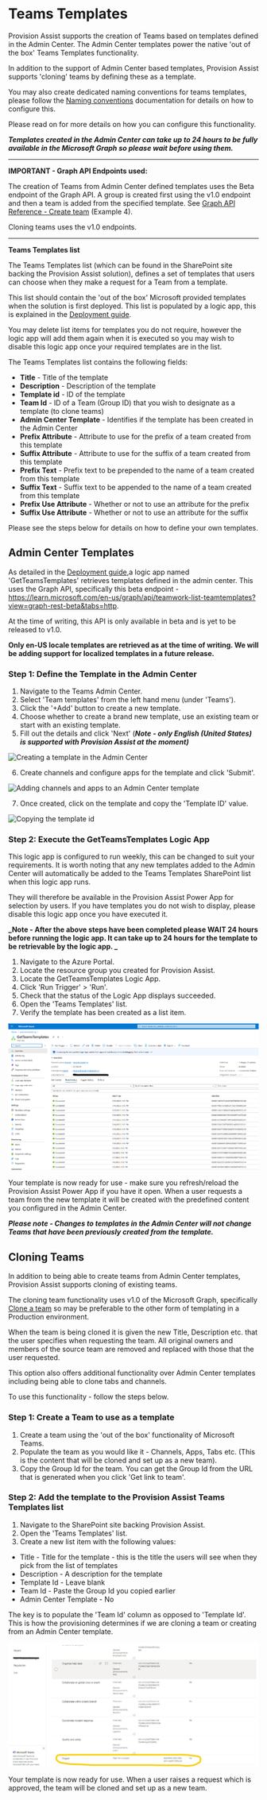 # Teams Templates

Provision Assist supports the creation of Teams based on templates defined in the Admin Center. The Admin Center templates power the native 'out of the box' Teams Templates functionality. 

In addition to the support of Admin Center based templates, Provision Assist supports 'cloning' teams by defining these as a template.

You may also create dedicated naming conventions for teams templates, please follow the [Naming conventions](./Naming-conventions.md) documentation for details on how to configure this.

Please read on for more details on how you can configure this functionality. 

**_Templates created in the Admin Center can take up to 24 hours to be fully available in the Microsoft Graph so please wait before using them._**

***

**IMPORTANT - Graph API Endpoints used:**

The creation of Teams from Admin Center defined templates uses the Beta endpoint of the Graph API. A group is created first using the v1.0 endpoint and then a team is added from the specified template. See [Graph API Reference - Create team](https://docs.microsoft.com/en-us/graph/api/team-post?view=graph-rest-beta&tabs=http) (Example 4).

Cloning teams uses the v1.0 endpoints.

***

**Teams Templates list**

The Teams Templates list (which can be found in the SharePoint site backing the Provision Assist solution), defines a set of templates that users can choose when they make a request for a Team from a template. 

This list should contain the 'out of the box' Microsoft provided templates when the solution is first deployed. This list is populated by a logic app, this is explained in the [Deployment guide](./Deployment-guide.md).

You may delete list items for templates you do not require, however the logic app will add them again when it is executed so you may wish to disable this logic app once your required templates are in the list.

The Teams Templates list contains the following fields:

* **Title** - Title of the template
* **Description** - Description of the template
* **Template id** - ID of the template
* **Team Id** - ID of a Team (Group ID) that you wish to designate as a template (to clone teams)
* **Admin Center Template** - Identifies if the template has been created in the Admin Center
* **Prefix Attribute** - Attribute to use for the prefix of a team created from this template
* **Suffix Attribute** - Attribute to use for the suffix of a team created from this template
* **Prefix Text** - Prefix text to be prepended to the name of a team created from this template
* **Suffix Text** - Suffix text to be appended to the name of a team created from this template
* **Prefix Use Attribute** - Whether or not to use an attribute for the prefix
* **Suffix Use Attribute** - Whether or not to use an attribute for the suffix

Please see the steps below for details on how to define your own templates.

## Admin Center Templates

As detailed in the [Deployment guide](./Deployment-guide.md),a logic app named 'GetTeamsTemplates' retrieves templates defined in the admin center. This uses the Graph API, specifically this beta endpoint - https://learn.microsoft.com/en-us/graph/api/teamwork-list-teamtemplates?view=graph-rest-beta&tabs=http.

At the time of writing, this API is only available in beta and is yet to be released to v1.0.

**Only en-US locale templates are retrieved as at the time of writing. We will be adding support for localized templates in a future release.**

### Step 1: Define the Template in the Admin Center

1. Navigate to the Teams Admin Center.
2. Select 'Team templates' from the left hand menu (under 'Teams').
3. Click the '+Add' button to create a new template.
4. Choose whether to create a brand new template, use an existing team or start with an existing template.
5. Fill out the details and click 'Next' (**_Note - only English (United States) is supported with Provision Assist at the moment)_**

![Creating a template in the Admin Center](https://github.com/OfficeDev/microsoft-teams-apps-requestateam/wiki/Images/template1.png)

6. Create channels and configure apps for the template and click 'Submit'.

![Adding channels and apps to an Admin Center template](https://github.com/OfficeDev/microsoft-teams-apps-requestateam/wiki/Images/template2.png)

7. Once created, click on the template and copy the 'Template ID' value.

![Copying the template id](https://github.com/OfficeDev/microsoft-teams-apps-requestateam/wiki/Images/template3.png)

### Step 2: Execute the GetTeamsTemplates Logic App

This logic app is configured to run weekly, this can be changed to suit your requirements. It is worth noting that any new templates added to the Admin Center will automatically be added to the Teams Templates SharePoint list when this logic app runs. 

They will therefore be available in the Provision Assist Power App for selection by users. If you have templates you do not wish to display, please disable this logic app once you have executed it.

**_Note - After the above steps have been completed please WAIT 24 hours before running the logic app. It can take up to 24 hours for the template to be retrievable by the logic app. _**

1. Navigate to the Azure Portal.
2. Locate the resource group you created for Provision Assist.
3. Locate the GetTeamsTemplates Logic App.
4. Click 'Run Trigger' > 'Run'.
5. Check that the status of the Logic App displays succeeded. 
6. Open the 'Teams Templates' list.
7. Verify the template has been created as a list item. 

![GetTeamsTemplates logic app screenshot](./images/GetTeamsTemplatesLA.png)

Your template is now ready for use - make sure you refresh/reload the Provision Assist Power App if you have it open. When a user requests a team from the new template it will be created with the predefined content you configured in the Admin Center. 

**_Please note - Changes to templates in the Admin Center will not change Teams that have been previously created from the template._**

## Cloning Teams

In addition to being able to create teams from Admin Center templates, Provision Assist supports cloning of existing teams. 

The cloning team functionality uses v1.0 of the Microsoft Graph, specifically [Clone a team](https://docs.microsoft.com/en-us/graph/api/team-clone?view=graph-rest-1.0&tabs=http) so may be preferable to the other form of templating in a Production environment.

When the team is being cloned it is given the new Title, Description etc. that the user specifies when requesting the team. All original owners and members of the source team are removed and replaced with those that the user requested.

This option also offers additional functionality over Admin Center templates including being able to clone tabs and channels.

To use this functionality - follow the steps below.

### Step 1: Create a Team to use as a template

1. Create a team using the 'out of the box' functionality of Microsoft Teams.
2. Populate the team as you would like it - Channels, Apps, Tabs etc. (This is the content that will be cloned and set up as a new team).
2. Copy the Group Id for the team. You can get the Group Id from the URL that is generated when you click 'Get link to team'.

### Step 2: Add the template to the Provision Assist Teams Templates list

1. Navigate to the SharePoint site backing Provision Assist.
2. Open the 'Teams Templates' list.
3. Create a new list item with the following values:

* Title - Title for the template - this is the title the users will see when they pick from the list of templates
* Description - A description for the template
* Template Id - Leave blank
* Team Id - Paste the Group Id you copied earlier
* Admin Center Template - No

The key is to populate the 'Team Id' column as opposed to 'Template Id'. This is how the provisioning determines if we are cloning a team or creating from an Admin Center template.

![Creating template for cloning team screenshot](./images/CloneTeamsTemplate.png)

Your template is now ready for use. When a user raises a request which is approved, the team will be cloned and set up as a new team.
